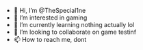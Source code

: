 - 👋 Hi, I’m @TheSpecial1ne
- 👀 I’m interested in gaming
- 🌱 I’m currently learning nothing actually lol
- 💞️ I’m looking to collaborate on game testinf
- 📫 How to reach me, dont
